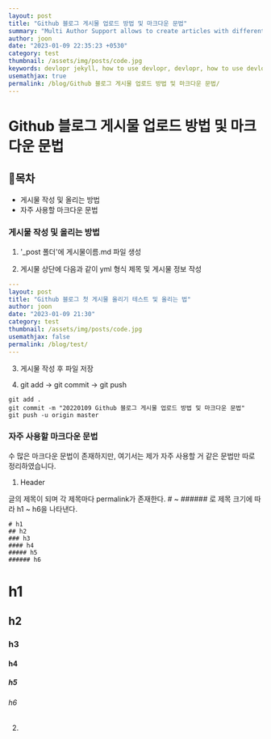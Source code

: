 ```yaml
---
layout: post
title: "Github 블로그 게시물 업로드 방법 및 마크다운 문법"
summary: "Multi Author Support allows to create articles with different Authors"
author: joon
date: "2023-01-09 22:35:23 +0530"
category: test
thumbnail: /assets/img/posts/code.jpg
keywords: devlopr jekyll, how to use devlopr, devlopr, how to use devlopr-jekyll, devlopr-jekyll tutorial,best jekyll themes, multi author
usemathjax: true
permalink: /blog/Github 블로그 게시물 업로드 방법 및 마크다운 문법/
---
```


# Github 블로그 게시물 업로드 방법 및 마크다운 문법

## 🎉목차

- 게시물 작성 및 올리는 방법
- 자주 사용할 마크다운 문법

### 게시물 작성 및 올리는 방법

1. '\_post 폴더'에 게시물이름.md 파일 생성

2. 게시물 상단에 다음과 같이 yml 형식 제목 및 게시물 정보 작성

```yml
---
layout: post
title: "Github 블로그 첫 게시물 올리기 테스트 및 올리는 법"
author: joon
date: "2023-01-09 21:30"
category: test
thumbnail: /assets/img/posts/code.jpg
usemathjax: false
permalink: /blog/test/
---
```

3. 게시물 작성 후 파일 저장

4. git add -> git commit -> git push

```
git add .
git commit -m "20220109 Github 블로그 게시물 업로드 방법 및 마크다운 문법"
git push -u origin master
```

### 자주 사용할 마크다운 문법

수 많은 마크다운 문법이 존재하지만, 여기서는 제가 자주 사용할 거 같은 문법만 따로 정리하였습니다.

1. Header

글의 제목이 되며 각 제목마다 permalink가 존재한다.
\# ~ \#\#\#\#\#\# 로 제목 크기에 따라 h1 ~ h6을 나타낸다.

```
# h1
## h2
### h3
#### h4
##### h5
###### h6
```

# h1

## h2

### h3

#### h4

##### h5

###### h6

2.
